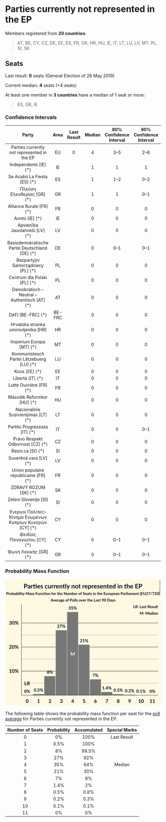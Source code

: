 # Parties currently not represented in the EP

Members registered from **20 countries**:

> AT, BE, CY, CZ, DE, EE, ES, FR, GR, HR, HU, IE, IT, LT, LU, LV, MT, PL, SI, SK

## Seats

Last result: **0** seats (General Election of 26 May 2019)

Current median: **4** seats (+4 seats)

At least one member in **3 countries** have a median of 1 seat or more:

> ES, GR, IE

### Confidence Intervals

| Party | Area | Last Result | Median | 80% Confidence Interval | 90% Confidence Interval | 95% Confidence Interval | 99% Confidence Interval |
|:-----:|:----:|:-----------:|:------:|:-----------------------:|:-----------------------:|:-----------------------:|:-----------------------:|
| Parties currently not represented in the EP | EU | 0 | 4 | 3–5 | 2–6 | 2–6 | 1–8 |
| Independents [IE] (*) | IE | | 1 | 1 | 1 | 1 | 1 |
| Se Acabó La Fiesta [ES] (*) | ES | | 1 | 1–2 | 0–2 | 0–2 | 0–3 |
| Πλεύση Ελευθερίας [GR] (*) | GR | | 1 | 1 | 0–1 | 0–1 | 0–2 |
| Alliance Rurale [FR] (*) | FR | | 0 | 0 | 0 | 0 | 0 |
| Aontú [IE] (*) | IE | | 0 | 0 | 0 | 0 | 0 |
| Apvienība Jaunlatvieši [LV] (*) | LV | | 0 | 0 | 0 | 0 | 0 |
| Basisdemokratische Partei Deutschland [DE] (*) | DE | | 0 | 0–1 | 0–1 | 0–1 | 0–1 |
| Bezpartyjni Samorządowcy [PL] (*) | PL | | 0 | 0 | 0 | 0 | 0 |
| Centrum dla Polski [PL] (*) | PL | | 0 | 0 | 0 | 0 | 0 |
| Demokratisch – Neutral – Authentisch [AT] (*) | AT | | 0 | 0 | 0 | 0 | 0 |
| DéFI [BE-FRC] (*) | BE-FRC | | 0 | 0 | 0 | 0 | 0 |
| Hrvatska stranka umirovljenika [HR] (*) | HR | | 0 | 0 | 0 | 0 | 0 |
| Imperium Europa [MT] (*) | MT | | 0 | 0 | 0 | 0 | 0 |
| Kommunistesch Partei Lëtzebuerg [LU] (*) | LU | | 0 | 0 | 0 | 0 | 0 |
| Koos [EE] (*) | EE | | 0 | 0 | 0 | 0 | 0 |
| Libertà [IT] (*) | IT | | 0 | 0 | 0 | 0 | 0–4 |
| Lutte Ouvrière [FR] (*) | FR | | 0 | 0 | 0 | 0 | 0 |
| Második Reformkor [HU] (*) | HU | | 0 | 0 | 0 | 0 | 0 |
| Nacionalinis Susivienijimas [LT] (*) | LT | | 0 | 0 | 0 | 0 | 0 |
| Partito Progressista [IT] (*) | IT | | 0 | 0 | 0–1 | 0–1 | 0–1 |
| Právo Respekt Odbornost [CZ] (*) | CZ | | 0 | 0 | 0 | 0 | 0 |
| Resni.ca [SI] (*) | SI | | 0 | 0 | 0 | 0 | 0 |
| Suverēnā vara [LV] (*) | LV | | 0 | 0 | 0 | 0 | 0–1 |
| Union populaire républicaine [FR] (*) | FR | | 0 | 0 | 0 | 0 | 0 |
| ZDRAVÝ ROZUM [SK] (*) | SK | | 0 | 0 | 0 | 0 | 0 |
| Zeleni Slovenije [SI] (*) | SI | | 0 | 0 | 0 | 0 | 0 |
| Ενεργοί Πολίτες–Κίνημα Ενωμένων Κυπρίων Κυνηγών [CY] (*) | CY | | 0 | 0 | 0 | 0 | 0 |
| Φειδίας Παναγιώτου [CY] (*) | CY | | 0 | 0–1 | 0–1 | 0–1 | 0–1 |
| Φωνή Λογικής [GR] (*) | GR | | 0 | 0–1 | 0–1 | 0–1 | 0–1 |

### Probability Mass Function

![Graph with seats probability mass function not yet produced](average-2024-06-05-seats-pmf-partiescurrentlynotrepresentedintheep.png "Seats Probability Mass Function")

The following table shows the probability mass function per seat for the [poll average](average-2024-06-05.html) for Parties currently not represented in the EP.

| Number of Seats | Probability | Accumulated | Special Marks |
|:---------------:|:-----------:|:-----------:|:-------------:|
| 0 | 0% | 100% | Last Result |
| 1 | 0.5% | 100% |  |
| 2 | 8% | 99.5% |  |
| 3 | 27% | 92% |  |
| 4 | 35% | 64% | Median |
| 5 | 21% | 30% |  |
| 6 | 7% | 9% |  |
| 7 | 1.4% | 2% |  |
| 8 | 0.5% | 0.8% |  |
| 9 | 0.2% | 0.3% |  |
| 10 | 0.1% | 0.1% |  |
| 11 | 0% | 0% |  |


